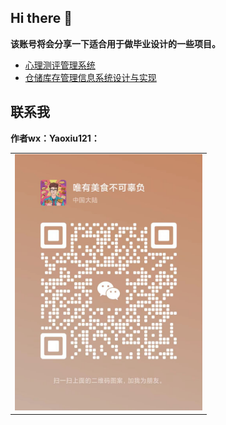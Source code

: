 ## Hi there 👋

**该账号将会分享一下适合用于做毕业设计的一些项目。**

- [心理测评管理系统](https://github.com/wanManage/psy_user)
- [仓储库存管理信息系统设计与实现](https://github.com/wanManage/warehouse_web)

## 联系我

<b>作者wx：Yaoxiu121：</b><br>
<table>
    <tr >
        <td style="width:300px"><img src="doc/wx.jpg"/></td>
    </tr>
</table>
<!-- <p><img src="doc/wx.jpg" alt="微信二维码"></p> -->

<!--
**wanManage/wanManage** is a ✨ _special_ ✨ repository because its `README.md` (this file) appears on your GitHub profile.

Here are some ideas to get you started:

- 🔭 I’m currently working on ...
- 🌱 I’m currently learning ...
- 👯 I’m looking to collaborate on ...
- 🤔 I’m looking for help with ...
- 💬 Ask me about ...
- 📫 How to reach me: ...
- 😄 Pronouns: ...
- ⚡ Fun fact: ...
-->
